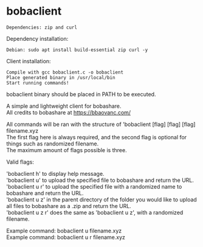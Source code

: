 # bobaclient
```
Dependencies: zip and curl
```

Dependency installation:

```
Debian: sudo apt install build-essential zip curl -y

```

Client installation:
```
Compile with gcc bobaclient.c -o bobaclient
Place generated binary in /usr/local/bin
Start running commands!
```



bobaclient binary should be placed in PATH to be executed.

A simple and lightweight client for bobashare.\
All credits to bobashare at https://bbaovanc.com/

All commands will be ran with the structure of 'bobaclient [flag] [flag] [flag] filename.xyz\
The first flag here is always required, and the second flag is optional for things such as randomized filename.\
The maximum amount of flags possible is three.

Valid flags:

'bobaclient h' to display help message.\
'bobaclient u' to upload the specified file to bobashare and return the URL.\
'bobaclient u r' to upload the specified file with a randomized name to bobashare and return the URL.\
'bobaclient u z' in the parent directory of the folder you would like to upload all files to bobashare as a .zip and return the URL.\
'bobaclient u z r' does the same as 'bobaclient u z', with a randomized filename.

Example command: bobaclient u filename.xyz\
Example command: bobaclient u r filename.xyz
